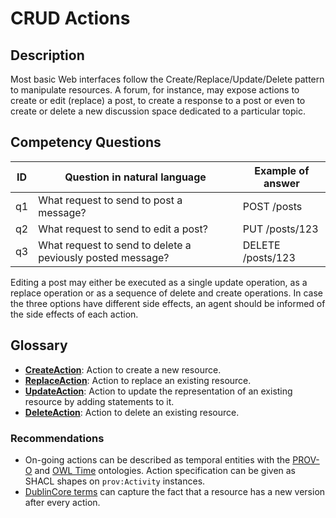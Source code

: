 # CRUD Actions

## Description

Most basic Web interfaces follow the Create/Replace/Update/Delete pattern to manipulate resources. A forum, for instance, may expose actions to create or edit (replace) a post, to create a response to a post or even to create or delete a new discussion space dedicated to a particular topic.

## Competency Questions


| ID | Question in natural language | Example of answer |
|---|---|---|
| q1 | What request to send to post a message? | POST /posts |
| q2 | What request to send to edit a post? | PUT /posts/123 |
| q3 | What request to send to delete a peviously posted message? | DELETE /posts/123 |

Editing a post may either be executed as a single update operation, as a replace operation or as a sequence of delete and create operations. In case the three options have different side effects, an agent should be informed of the side effects of each action.

## Glossary

* [**CreateAction**](https://purl.org/hmas/CreateAction): Action to create a new resource.
* [**ReplaceAction**](https://purl.org/hmas/ReplaceAction): Action to replace an existing resource.
* [**UpdateAction**](https://purl.org/hmas/UpdateAction): Action to update the representation of an existing resource by adding statements to it.
* [**DeleteAction**](https://purl.org/hmas/DeleteAction): Action to delete an existing resource.

### Recommendations

- On-going actions can be described as temporal entities with the [PROV-O](https://www.w3.org/TR/prov-o/) and [OWL Time](https://www.w3.org/TR/owl-time/) ontologies. Action specification can be given as SHACL shapes on `prov:Activity` instances.
- [DublinCore terms](http://purl.org/dc/terms/) can capture the fact that a resource has a new version after every action.
